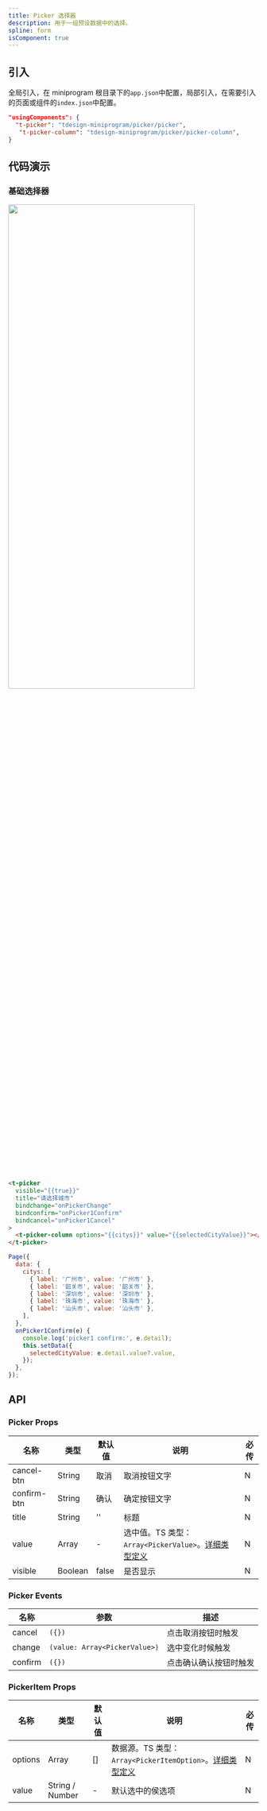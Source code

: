 ```yaml
---
title: Picker 选择器
description: 用于一组预设数据中的选择。
spline: form
isComponent: true
---
```


## 引入

全局引入，在 miniprogram 根目录下的`app.json`中配置，局部引入，在需要引入的页面或组件的`index.json`中配置。

```json
"usingComponents": {
  "t-picker": "tdesign-miniprogram/picker/picker",
   "t-picker-column": "tdesign-miniprogram/picker/picker-column",
}
```

## 代码演示

### 基础选择器

<img src="https://tdesign.gtimg.com/miniprogram/readme/picker.png" width="375px" height="50%">

```html
<t-picker
  visible="{{true}}"
  title="请选择城市"
  bindchange="onPickerChange"
  bindconfirm="onPicker1Confirm"
  bindcancel="onPicker1Cancel"
>
  <t-picker-column options="{{citys}}" value="{{selectedCityValue}}"></t-picker-column>
</t-picker>
```

```js
Page({
  data: {
    citys: [
      { label: '广州市', value: '广州市' },
      { label: '韶关市', value: '韶关市' },
      { label: '深圳市', value: '深圳市' },
      { label: '珠海市', value: '珠海市' },
      { label: '汕头市', value: '汕头市' },
    ],
  },
  onPicker1Confirm(e) {
    console.log('picker1 confirm:', e.detail);
    this.setData({
      selectedCityValue: e.detail.value?.value,
    });
  },
});
```

## API

### Picker Props

| 名称        | 类型    | 默认值 | 说明                                                                                                                                       | 必传 |
| ----------- | ------- | ------ | ------------------------------------------------------------------------------------------------------------------------------------------ | ---- |
| cancel-btn  | String  | 取消   | 取消按钮文字                                                                                                                               | N    |
| confirm-btn | String  | 确认   | 确定按钮文字                                                                                                                               | N    |
| title       | String  | ''     | 标题                                                                                                                                       | N    |
| value       | Array   | -      | 选中值。TS 类型：`Array<PickerValue>`。[详细类型定义](https://github.com/Tencent/tdesign-miniprogram/tree/develop/src/picker/type.ts) | N    |
| visible     | Boolean | false  | 是否显示                                                                                                                                   | N    |

### Picker Events

| 名称    | 参数                          | 描述                   |
| ------- | ----------------------------- | ---------------------- |
| cancel  | `({})`                        | 点击取消按钮时触发     |
| change  | `(value: Array<PickerValue>)` | 选中变化时候触发       |
| confirm | `({})`                        | 点击确认确认按钮时触发 |

### PickerItem Props

| 名称    | 类型            | 默认值 | 说明                                                                                                                                            | 必传 |
| ------- | --------------- | ------ | ----------------------------------------------------------------------------------------------------------------------------------------------- | ---- |
| options | Array           | []     | 数据源。TS 类型：`Array<PickerItemOption>`。[详细类型定义](https://github.com/Tencent/tdesign-miniprogram/tree/develop/src/picker/type.ts) | N    |
| value   | String / Number | -      | 默认选中的侯选项                                                                                                                                | N    |
